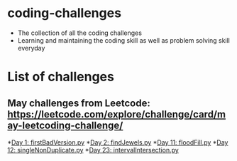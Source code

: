 # coding-challenges
- The collection of all the coding challenges
- Learning and maintaining the coding skill as well as problem solving skill everyday
# List of challenges
  ## May challenges from Leetcode: https://leetcode.com/explore/challenge/card/may-leetcoding-challenge/
  
 *[Day 1: firstBadVersion.py](https://github.com/thynguyenCS/coding-challenges/blob/master/day1-firstBadVersion.py)
 *[Day 2: findJewels.py](https://github.com/thynguyenCS/coding-challenges/blob/master/day2-findJewels.py)
 *[Day 11: floodFill.py](https://github.com/thynguyenCS/coding-challenges/blob/master/day11-floodFill.py)
 *[Day 12: singleNonDuplicate.py](https://github.com/thynguyenCS/coding-challenges/blob/master/day12-singleNonDuplicate.py)
 *[Day 23: intervalIntersection.py](https://github.com/thynguyenCS/coding-challenges/blob/master/day23-intervalIntersection.py)

     

    


